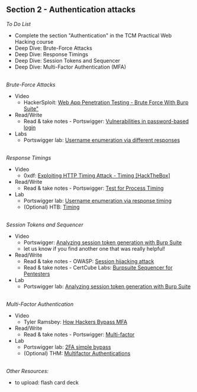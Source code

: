 ## **Section 2 - Authentication attacks** <br>

*To Do List*
- Complete the section "Authentication" in the TCM Practical Web Hacking course
- Deep Dive: Brute-Force Attacks
- Deep Dive: Response Timings
- Deep Dive: Session Tokens and Sequencer
- Deep Dive: Multi-Factor Authentication (MFA)
<br><br>

*Brute-Force Attacks*
- Video
   - HackerSploit: <a href="https://www.youtube.com/watch?v=cL9NsXpUqYI">Web App Penetration Testing - Brute Force With Burp Suite"</a>
- Read/Write
   - Read & take notes - Portswigger: <a href="https://portswigger.net/web-security/authentication/password-based#brute-force-attacks">Vulnerabilities in password-based login</a>
- Labs
   - Portswigger lab: <a href="https://portswigger.net/web-security/authentication/password-based/lab-username-enumeration-via-different-responses">Username enumeration via different responses</a>
<br><br>

*Response Timings*
- Video
   - 0xdf: <a href="https://www.youtube.com/watch?v=tmlxa4Y8wy8">Exploiting HTTP Timing Attack - Timing [HackTheBox]</a>
- Read/Write
   - Read & take notes - Portswigger: <a href="https://owasp.org/www-project-web-security-testing-guide/latest/4-Web_Application_Security_Testing/10-Business_Logic_Testing/04-Test_for_Process_Timing#:~:text=Summary,and%20“game%20the%20system">Test for Process Timing</a>
- Lab
   - Portswigger lab: <a href="https://portswigger.net/web-security/authentication/password-based/lab-username-enumeration-via-response-timing">Username enumeration via response timing</a>
   - (Optional) HTB: <a href="https://www.hackthebox.com/machines/timing">Timing</a>
<br><br>

*Session Tokens and Sequencer*
- Video
   - Portswigger: <a href="https://www.youtube.com/watch?v=Cz97EYymwD4">Analyzing session token generation with Burp Suite</a>
   - let us know if you find another one that was really helpful!
- Read/Write
   - Read & take notes - OWASP: <a href="https://owasp.org/www-community/attacks/Session_hijacking_attack">Session hijacking attack</a>
   - Read & take notes - CertCube Labs: <a href="https://blog.certcube.com/burpsuite-sequencer-for-pentesters/">Burpsuite Sequencer for Pentesters</a>
- Lab
  - Portswigger lab: <a href="https://portswigger.net/burp/documentation/desktop/testing-workflow/session-management/analyzing-session-token-generation">Analyzing session token generation with Burp Suite</a>
<br><br>

*Multi-Factor Authentication* <br>
- Video
   - Tyler Ramsbey: <a href="https://www.youtube.com/watch?v=CPEW6OaoEZ4">How Hackers Bypass MFA</a>
- Read/Write
   - Read & take notes - Portswigger: <a href="https://portswigger.net/web-security/authentication/multi-factor">Multi-factor</a>
- Lab
  - Portswigger lab: <a href="https://portswigger.net/web-security/authentication/multi-factor">2FA simple bypass</a>
  - (Optional) THM: <a href="https://tryhackme.com/r/room/multifactorauthentications">Multifactor Authentications</a> 
<br><br>

*Other Resources:* <br>
- to upload: flash card deck
<br><br>

